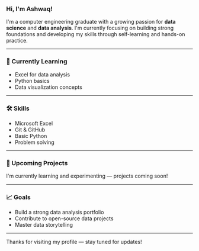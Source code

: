 ### Hi, I'm Ashwaq!

I'm a computer engineering graduate with a growing passion for **data science** and **data analysis**. I'm currently focusing on building strong foundations and developing my skills through self-learning and hands-on practice.

---

### 🌱 Currently Learning
- Excel for data analysis  
- Python basics  
- Data visualization concepts  

---

### 🛠 Skills
- Microsoft Excel  
- Git & GitHub  
- Basic Python  
- Problem solving  

---

### 🚀 Upcoming Projects
I'm currently learning and experimenting — projects coming soon!

---

### 📈 Goals
- Build a strong data analysis portfolio  
- Contribute to open-source data projects  
- Master data storytelling  

---

Thanks for visiting my profile — stay tuned for updates!
